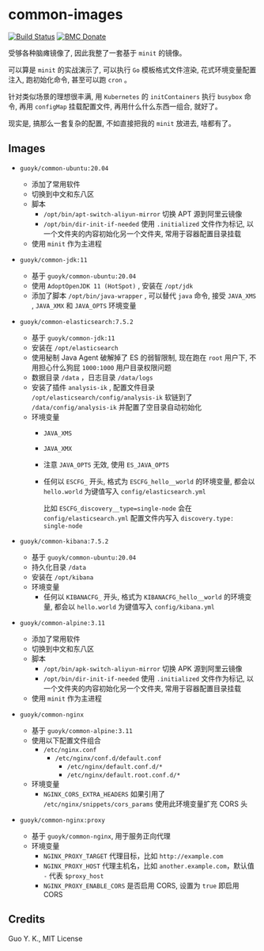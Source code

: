 # common-images

[![Build Status](https://travis-ci.org/guoyk93/common-images.svg?branch=master)](https://travis-ci.org/guoyk93/common-images)
[![BMC Donate](https://img.shields.io/badge/BMC-Donate-orange)](https://www.buymeacoffee.com/vFa5wfRq6)

受够各种脑瘫镜像了, 因此我整了一套基于 `minit` 的镜像。

可以算是 `minit` 的实战演示了, 可以执行 `Go` 模板格式文件渲染, 花式环境变量配置注入, 跑初始化命令, 甚至可以跑 `cron` 。

针对类似场景的理想很丰满, 用 `Kubernetes` 的 `initContainers` 执行 `busybox` 命令, 再用 `configMap` 挂载配置文件, 再用什么什么东西一组合, 就好了。

现实是, 搞那么一套复杂的配置, 不如直接把我的 `minit` 放进去, 啥都有了。

## Images

* `guoyk/common-ubuntu:20.04` 
  + 添加了常用软件
  + 切换到中文和东八区
  + 脚本
    - `/opt/bin/apt-switch-aliyun-mirror` 切换 APT 源到阿里云镜像
    - `/opt/bin/dir-init-if-needed` 使用 `.initialized` 文件作为标记, 以一个文件夹的内容初始化另一个文件夹, 常用于容器配置目录挂载
  + 使用 `minit` 作为主进程

* `guoyk/common-jdk:11` 
  + 基于 `guoyk/common-ubuntu:20.04` 
  + 使用 `AdoptOpenJDK 11 (HotSpot)` , 安装在 `/opt/jdk` 
  + 添加了脚本 `/opt/bin/java-wrapper` , 可以替代 `java` 命令, 接受 `JAVA_XMS` , `JAVA_XMX` 和 `JAVA_OPTS` 环境变量

* `guoyk/common-elasticsearch:7.5.2` 
  + 基于 `guoyk/common-jdk:11` 
  + 安装在 `/opt/elasticsearch` 
  + 使用秘制 Java Agent 破解掉了 ES 的弱智限制, 现在跑在 `root` 用户下, 不用担心什么狗屁 `1000:1000` 用户目录权限问题
  + 数据目录 `/data` ，日志目录 `/data/logs` 
  + 安装了插件 `analysis-ik` , 配置文件目录 `/opt/elasticsearch/config/analysis-ik` 软链到了 `/data/config/analysis-ik` 并配置了空目录自动初始化
  + 环境变量
    - `JAVA_XMS` 
    - `JAVA_XMX` 
    - 注意 `JAVA_OPTS` 无效, 使用 `ES_JAVA_OPTS` 
    - 任何以 `ESCFG_` 开头, 格式为 `ESCFG_hello__world` 的环境变量, 都会以 `hello.world` 为键值写入 `config/elasticsearch.yml` 

      比如 `ESCFG_discovery__type=single-node` 会在 `config/elasticsearch.yml` 配置文件内写入 `discovery.type: single-node` 

* `guoyk/common-kibana:7.5.2` 
    - 基于 `guoyk/common-ubuntu:20.04` 
    - 持久化目录 `/data` 
    - 安装在 `/opt/kibana` 
    - 环境变量
        - 任何以 `KIBANACFG_` 开头, 格式为 `KIBANACFG_hello__world` 的环境变量, 都会以 `hello.world` 为键值写入 `config/kibana.yml` 

* `guoyk/common-alpine:3.11` 
  + 添加了常用软件
  + 切换到中文和东八区
  + 脚本
    - `/opt/bin/apk-switch-aliyun-mirror` 切换 APK 源到阿里云镜像
    - `/opt/bin/dir-init-if-needed` 使用 `.initialized` 文件作为标记, 以一个文件夹的内容初始化另一个文件夹, 常用于容器配置目录挂载
  + 使用 `minit` 作为主进程

* `guoyk/common-nginx` 
  + 基于 `guoyk/common-alpine:3.11` 
  + 使用以下配置文件组合
    - `/etc/nginx.conf` 
      - `/etc/nginx/conf.d/default.conf` 
        - `/etc/nginx/default.conf.d/*` 
        - `/etc/nginx/default.root.conf.d/*` 
  + 环境变量
    - `NGINX_CORS_EXTRA_HEADERS` 如果引用了 `/etc/nginx/snippets/cors_params` 使用此环境变量扩充 CORS 头

* `guoyk/common-nginx:proxy`
  + 基于 `guoyk/common-nginx`, 用于服务正向代理
  + 环境变量
    - `NGINX_PROXY_TARGET` 代理目标，比如 `http://example.com`
    - `NGINX_PROXY_HOST` 代理主机名，比如 `another.example.com`，默认值 `-` 代表 `$proxy_host`
    - `NGINX_PROXY_ENABLE_CORS` 是否启用 CORS, 设置为 `true` 即启用 CORS

## Credits

Guo Y. K., MIT License
